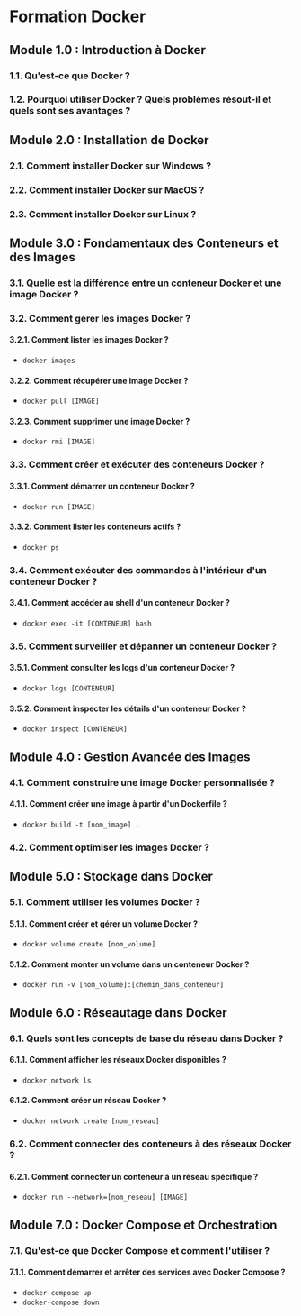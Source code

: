 
# Formation Docker

## Module 1.0 : Introduction à Docker
### 1.1. Qu'est-ce que Docker ?
### 1.2. Pourquoi utiliser Docker ? Quels problèmes résout-il et quels sont ses avantages ?

## Module 2.0 : Installation de Docker
### 2.1. Comment installer Docker sur Windows ?
### 2.2. Comment installer Docker sur MacOS ?
### 2.3. Comment installer Docker sur Linux ?

## Module 3.0 : Fondamentaux des Conteneurs et des Images
### 3.1. Quelle est la différence entre un conteneur Docker et une image Docker ?
### 3.2. Comment gérer les images Docker ?
#### 3.2.1. Comment lister les images Docker ?
- `docker images`
#### 3.2.2. Comment récupérer une image Docker ?
- `docker pull [IMAGE]`
#### 3.2.3. Comment supprimer une image Docker ?
- `docker rmi [IMAGE]`
### 3.3. Comment créer et exécuter des conteneurs Docker ?
#### 3.3.1. Comment démarrer un conteneur Docker ?
- `docker run [IMAGE]`
#### 3.3.2. Comment lister les conteneurs actifs ?
- `docker ps`
### 3.4. Comment exécuter des commandes à l'intérieur d'un conteneur Docker ?
#### 3.4.1. Comment accéder au shell d'un conteneur Docker ?
- `docker exec -it [CONTENEUR] bash`
### 3.5. Comment surveiller et dépanner un conteneur Docker ?
#### 3.5.1. Comment consulter les logs d'un conteneur Docker ?
- `docker logs [CONTENEUR]`
#### 3.5.2. Comment inspecter les détails d'un conteneur Docker ?
- `docker inspect [CONTENEUR]`

## Module 4.0 : Gestion Avancée des Images
### 4.1. Comment construire une image Docker personnalisée ?
#### 4.1.1. Comment créer une image à partir d'un Dockerfile ?
- `docker build -t [nom_image] .`
### 4.2. Comment optimiser les images Docker ?

## Module 5.0 : Stockage dans Docker
### 5.1. Comment utiliser les volumes Docker ?
#### 5.1.1. Comment créer et gérer un volume Docker ?
- `docker volume create [nom_volume]`
#### 5.1.2. Comment monter un volume dans un conteneur Docker ?
- `docker run -v [nom_volume]:[chemin_dans_conteneur]`

## Module 6.0 : Réseautage dans Docker
### 6.1. Quels sont les concepts de base du réseau dans Docker ?
#### 6.1.1. Comment afficher les réseaux Docker disponibles ?
- `docker network ls`
#### 6.1.2. Comment créer un réseau Docker ?
- `docker network create [nom_reseau]`
### 6.2. Comment connecter des conteneurs à des réseaux Docker ?
#### 6.2.1. Comment connecter un conteneur à un réseau spécifique ?
- `docker run --network=[nom_reseau] [IMAGE]`

## Module 7.0 : Docker Compose et Orchestration
### 7.1. Qu'est-ce que Docker Compose et comment l'utiliser ?
#### 7.1.1. Comment démarrer et arrêter des services avec Docker Compose ?
- `docker-compose up`
- `docker-compose down`

